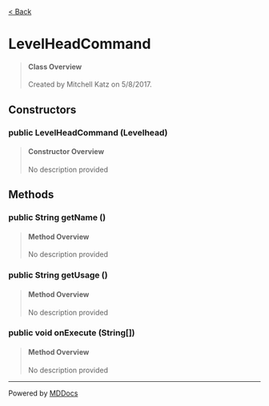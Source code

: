 [< Back](../README.md)
# LevelHeadCommand #
>#### Class Overview ####
>Created by Mitchell Katz on 5/8/2017.
## Constructors ##
### public LevelHeadCommand (Levelhead) ###
>#### Constructor Overview ####
>No description provided
>
## Methods ##
### public String getName () ###
>#### Method Overview ####
>No description provided
>
### public String getUsage () ###
>#### Method Overview ####
>No description provided
>
### public void onExecute (String[]) ###
>#### Method Overview ####
>No description provided
>

---
Powered by [MDDocs](https://github.com/VRCube/MDDocs)